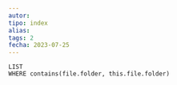 ```yaml
---
autor:
tipo: index
alias:
tags: 2
fecha: 2023-07-25
---
```


```dataview
LIST
WHERE contains(file.folder, this.file.folder)
```

